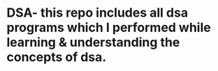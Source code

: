 # DSA- this repo includes all dsa programs which I performed while learning & understanding the concepts of dsa.
